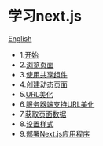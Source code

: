 # 学习next.js

[English](./en/)

- 1.[开始](./1-geting-started/)
- 2.[浏览页面](./2-navigate-between-pages/)
- 3.[使用共享组件](./3-using-shared-components/)
- 4.[创建动态页面](./4-create-dynamic-pages/)
- 5.[URL美化](./5-clean-urls-with-route-masking/)
- 6.[服务器端支持URL美化](./6-server-side-support-for-clean-urls/)
- 7.[获取页面数据](./7-fetching-data-for-pages/)
- 8.[设置样式](./8-styling-components/)
- 9.[部署Next.js应用程序](./9-deploying-a-nextjs-app/)